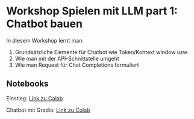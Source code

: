 # Workshop Spielen mit LLM part 1: Chatbot bauen


In diesem Workshop lernt man: 

1. Grundsätzliche Elemente für Chatbot wie Token/Kontext window usw. 
1. Wie man mit der API-Schnittstelle umgeht
1. Wie man Request für Chat Completions formuliert


## Notebooks

Einstieg:
[Link zu Colab](https://colab.research.google.com/drive/1SPlPZWb3gvMIDI5tuuQ53zzz9LEna_ey?usp=sharing)

Chatbot mit Gradio:
[Link zu Colab](https://colab.research.google.com/drive/1WOsd0-_A97lkrgRnysENTDNSjUc6d-HQ?usp=sharing)